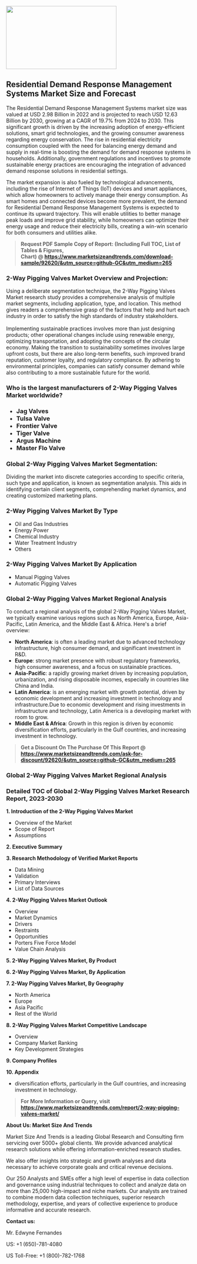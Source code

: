 <p><img class="alignnone size-medium wp-image-20088" src="https://ffe5etoiles.com/wp-content/uploads/2024/12/MST1-300x171.png" alt="" width="300" height="171" /></p><h2>Residential Demand Response Management Systems Market Size and Forecast</h2><p>The Residential Demand Response Management Systems market size was valued at USD 2.98 Billion in 2022 and is projected to reach USD 12.63 Billion by 2030, growing at a CAGR of 19.7% from 2024 to 2030. This significant growth is driven by the increasing adoption of energy-efficient solutions, smart grid technologies, and the growing consumer awareness regarding energy conservation. The rise in residential electricity consumption coupled with the need for balancing energy demand and supply in real-time is boosting the demand for demand response systems in households. Additionally, government regulations and incentives to promote sustainable energy practices are encouraging the integration of advanced demand response solutions in residential settings.</p><p>The market expansion is also fueled by technological advancements, including the rise of Internet of Things (IoT) devices and smart appliances, which allow homeowners to actively manage their energy consumption. As smart homes and connected devices become more prevalent, the demand for Residential Demand Response Management Systems is expected to continue its upward trajectory. This will enable utilities to better manage peak loads and improve grid stability, while homeowners can optimize their energy usage and reduce their electricity bills, creating a win-win scenario for both consumers and utilities alike.</p></p><blockquote id="" class=""><strong>Request PDF Sample Copy of Report: (Including Full TOC, List of Tables &amp; Figures, Chart)&nbsp;@&nbsp;<strong><a href="https://www.marketsizeandtrends.com/download-sample/92620/&utm_source=github-GC&utm_medium=265" target="_blank">https://www.marketsizeandtrends.com/download-sample/92620/&utm_source=github-GC&utm_medium=265</a></strong></strong></blockquote><h3 id="" class="">2-Way Pigging Valves Market&nbsp;Overview and Projection:</h3><p id="" class="">Using a deliberate segmentation technique, the 2-Way Pigging Valves Market research study provides a comprehensive analysis of multiple market segments, including application, type, and location. This method gives readers a comprehensive grasp of the factors that help and hurt each industry in order to satisfy the high standards of industry stakeholders. <br /> <br />Implementing sustainable practices involves more than just designing products; other operational changes include using renewable energy, optimizing transportation, and adopting the concepts of the circular economy. Making the transition to sustainability sometimes involves large upfront costs, but there are also long-term benefits, such improved brand reputation, customer loyalty, and regulatory compliance. By adhering to environmental principles, companies can satisfy consumer demand while also contributing to a more sustainable future for the world.</p><h3 id="" class="">Who is the largest manufacturers of&nbsp;2-Way Pigging Valves Market worldwide?</h3><h3 class=""><p><ul><li>Jag Valves </li><li> Tulsa Valve </li><li> Frontier Valve </li><li> Tiger Valve </li><li> Argus Machine </li><li> Master Flo Valve</li></ul></p></h3><h3 id="" class="">Global&nbsp;2-Way Pigging Valves Market Segmentation:</h3><p id="" class="">Dividing the market into discrete categories according to specific criteria, such type and application, is known as segmentation analysis. This aids in identifying certain client segments, comprehending market dynamics, and creating customized marketing plans.</p><h3 id="" class="">2-Way Pigging Valves Market&nbsp;By Type</h3><p><p><ul><li>Oil and Gas Industries</li><li> Energy Power</li><li> Chemical Industry</li><li> Water Treatment Industry</li><li> Others</p></li></ul></p></p><h3 id="" class="">2-Way Pigging Valves Market&nbsp;By Application</h3><p class=""><p><ul><li>Manual Pigging Valves</li><li> Automatic Pigging Valves</li></ul></p></p><h3 id="" class="">Global 2-Way Pigging Valves Market Regional Analysis</h3><p id="" class="">To conduct a regional analysis of the global 2-Way Pigging Valves Market, we typically examine various regions such as North America, Europe, Asia-Pacific, Latin America, and the Middle East &amp; Africa. Here's a brief overview:</p><ul><li><strong>North America</strong>: is often a leading market due to advanced technology infrastructure, high consumer demand, and significant investment in R&amp;D.</li><li><strong>Europe</strong>: strong market presence with robust regulatory frameworks, high consumer awareness, and a focus on sustainable practices.</li><li><strong>Asia-Pacific</strong>: a rapidly growing market driven by increasing population, urbanization, and rising disposable incomes, especially in countries like China and India.</li><li><strong>Latin America</strong>: is an emerging market with growth potential, driven by economic development and increasing investment in technology and infrastructure.Due to economic development and rising investments in infrastructure and technology, Latin America is a developing market with room to grow.</li><li><strong>Middle East &amp; Africa</strong>: Growth in this region is driven by economic diversification efforts, particularly in the Gulf countries, and increasing investment in technology.</li></ul><blockquote id="" class=""><strong>Get a Discount On The Purchase Of This Report @ <strong><a href="https://www.marketsizeandtrends.com/ask-for-discount/92620/&utm_source=github-GC&utm_medium=265" target="_blank">https://www.marketsizeandtrends.com/ask-for-discount/92620/&utm_source=github-GC&utm_medium=265</a></strong></strong></blockquote><h3 id="" class="">Global 2-Way Pigging Valves Market Regional Analysis</h3><h3 id="" class="">Detailed TOC of Global 2-Way Pigging Valves Market Research Report, 2023-2030</h3><p id="" class=""><strong>1. Introduction of the 2-Way Pigging Valves Market</strong></p><ul><li>Overview of the Market</li><li>Scope of Report</li><li>Assumptions</li></ul><p id="" class=""><strong>2. Executive Summary</strong></p><p id="" class=""><strong>3. Research Methodology of Verified Market Reports</strong></p><ul><li>Data Mining</li><li>Validation</li><li>Primary Interviews</li><li>List of Data Sources</li></ul><p id="" class=""><strong>4. 2-Way Pigging Valves Market Outlook</strong></p><ul><li>Overview</li><li>Market Dynamics</li><li>Drivers</li><li>Restraints</li><li>Opportunities</li><li>Porters Five Force Model</li><li>Value Chain Analysis</li></ul><p id="" class=""><strong>5. 2-Way Pigging Valves Market, By Product</strong></p><p id="" class=""><strong>6. 2-Way Pigging Valves Market, By Application</strong></p><p id="" class=""><strong>7. 2-Way Pigging Valves Market, By Geography</strong></p><ul><li>North America</li><li>Europe</li><li>Asia Pacific</li><li>Rest of the World</li></ul><p id="" class=""><strong>8. 2-Way Pigging Valves Market Competitive Landscape</strong></p><ul><li>Overview</li><li>Company Market Ranking</li><li>Key Development Strategies</li></ul><p id="" class=""><strong>9. Company Profiles</strong></p><p id="" class=""><strong>10. Appendix</strong></p><ul><li>diversification efforts, particularly in the Gulf countries, and increasing investment in technology.</li></ul><blockquote id="" class=""><strong>For More Information or Query, visit <strong><strong><a href="https://www.marketsizeandtrends.com/report/2-way-pigging-valves-market/" target="_blank">https://www.marketsizeandtrends.com/report/2-way-pigging-valves-market/</a></strong></strong></strong></blockquote><p id="" class=""><strong>About Us: Market Size And Trends</strong></p><p id="" class="">Market Size And Trends is a leading Global Research and Consulting firm servicing over 5000+ global clients. We provide advanced analytical research solutions while offering information-enriched research studies.</p><p id="" class="">We also offer insights into strategic and growth analyses and data necessary to achieve corporate goals and critical revenue decisions.</p><p id="" class="">Our 250 Analysts and SMEs offer a high level of expertise in data collection and governance using industrial techniques to collect and analyze data on more than 25,000 high-impact and niche markets. Our analysts are trained to combine modern data collection techniques, superior research methodology, expertise, and years of collective experience to produce informative and accurate research.</p><p id="" class=""><strong>Contact us:</strong></p><p id="" class="">Mr. Edwyne Fernandes</p><p id="" class="">US: +1 (650)-781-4080</p><p id="" class="">US Toll-Free: +1 (800)-782-1768</p>
